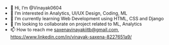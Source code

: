 - 👋 Hi, I’m @Vinayak0604
- 👀 I’m interested in Analytics, UI/UX Design, Coding, ML
- 🌱 I’m currently learning Web Development using HTML, CSS and Django
- 💞️ I’m looking to collaborate on project related to ML, Analytics
- 📫 How to reach me saxenavinayakiitb@gmail.com, https://www.linkedin.com/in/vinayak-saxena-8227651a9/

<!---
Vinayak0604/Vinayak0604 is a ✨ special ✨ repository because its `README.md` (this file) appears on your GitHub profile.
You can click the Preview link to take a look at your changes.
--->
